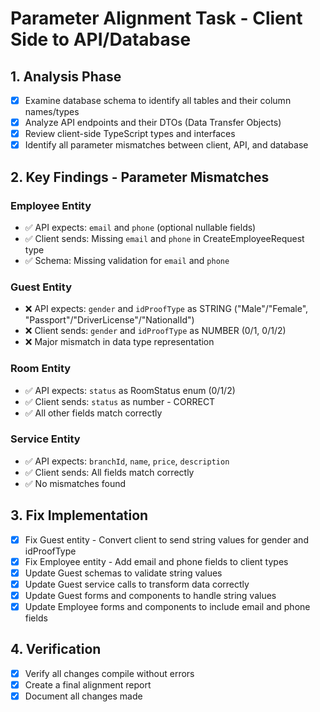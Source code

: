 # Parameter Alignment Task - Client Side to API/Database

## 1. Analysis Phase
- [x] Examine database schema to identify all tables and their column names/types
- [x] Analyze API endpoints and their DTOs (Data Transfer Objects)
- [x] Review client-side TypeScript types and interfaces
- [x] Identify all parameter mismatches between client, API, and database

## 2. Key Findings - Parameter Mismatches

### Employee Entity
- ✅ API expects: `email` and `phone` (optional nullable fields)
- ✅ Client sends: Missing `email` and `phone` in CreateEmployeeRequest type
- ✅ Schema: Missing validation for `email` and `phone`

### Guest Entity
- ❌ API expects: `gender` and `idProofType` as STRING ("Male"/"Female", "Passport"/"DriverLicense"/"NationalId")
- ❌ Client sends: `gender` and `idProofType` as NUMBER (0/1, 0/1/2)
- ❌ Major mismatch in data type representation

### Room Entity
- ✅ API expects: `status` as RoomStatus enum (0/1/2)
- ✅ Client sends: `status` as number - CORRECT
- ✅ All other fields match correctly

### Service Entity
- ✅ API expects: `branchId`, `name`, `price`, `description`
- ✅ Client sends: All fields match correctly
- ✅ No mismatches found

## 3. Fix Implementation
- [x] Fix Guest entity - Convert client to send string values for gender and idProofType
- [x] Fix Employee entity - Add email and phone fields to client types
- [x] Update Guest schemas to validate string values
- [x] Update Guest service calls to transform data correctly
- [x] Update Guest forms and components to handle string values
- [x] Update Employee forms and components to include email and phone fields

## 4. Verification
- [x] Verify all changes compile without errors
- [x] Create a final alignment report
- [x] Document all changes made